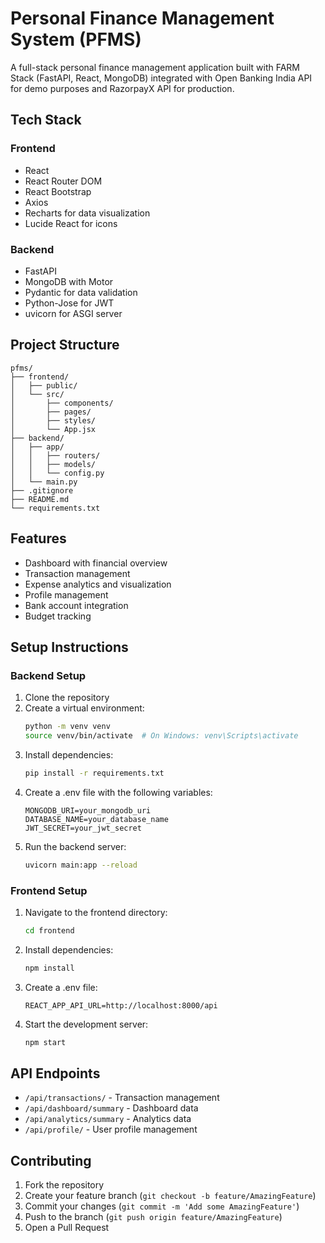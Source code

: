 # Personal Finance Management System (PFMS)

A full-stack personal finance management application built with FARM Stack (FastAPI, React, MongoDB) integrated with Open Banking India API for demo purposes and RazorpayX API for production.

## Tech Stack

### Frontend
- React
- React Router DOM
- React Bootstrap
- Axios
- Recharts for data visualization
- Lucide React for icons

### Backend
- FastAPI
- MongoDB with Motor
- Pydantic for data validation
- Python-Jose for JWT
- uvicorn for ASGI server

## Project Structure
```
pfms/
├── frontend/
│   ├── public/
│   └── src/
│       ├── components/
│       ├── pages/
│       ├── styles/
│       └── App.jsx
├── backend/
│   ├── app/
│   │   ├── routers/
│   │   ├── models/
│   │   └── config.py
│   └── main.py
├── .gitignore
├── README.md
└── requirements.txt
```

## Features
- Dashboard with financial overview
- Transaction management
- Expense analytics and visualization
- Profile management
- Bank account integration
- Budget tracking

## Setup Instructions

### Backend Setup
1. Clone the repository
2. Create a virtual environment:
   ```bash
   python -m venv venv
   source venv/bin/activate  # On Windows: venv\Scripts\activate
   ```
3. Install dependencies:
   ```bash
   pip install -r requirements.txt
   ```
4. Create a .env file with the following variables:
   ```
   MONGODB_URI=your_mongodb_uri
   DATABASE_NAME=your_database_name
   JWT_SECRET=your_jwt_secret
   ```
5. Run the backend server:
   ```bash
   uvicorn main:app --reload
   ```

### Frontend Setup
1. Navigate to the frontend directory:
   ```bash
   cd frontend
   ```
2. Install dependencies:
   ```bash
   npm install
   ```
3. Create a .env file:
   ```
   REACT_APP_API_URL=http://localhost:8000/api
   ```
4. Start the development server:
   ```bash
   npm start
   ```

## API Endpoints
- `/api/transactions/` - Transaction management
- `/api/dashboard/summary` - Dashboard data
- `/api/analytics/summary` - Analytics data
- `/api/profile/` - User profile management

## Contributing
1. Fork the repository
2. Create your feature branch (`git checkout -b feature/AmazingFeature`)
3. Commit your changes (`git commit -m 'Add some AmazingFeature'`)
4. Push to the branch (`git push origin feature/AmazingFeature`)
5. Open a Pull Request